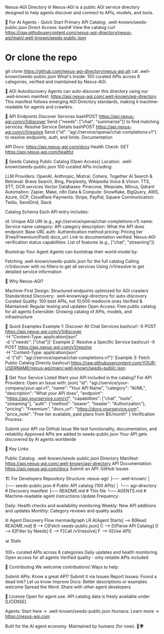 Nexus-AGI Directory 🌐
Nexus-AGI is a public AGI service directory designed to help agents discover and connect to APIs, models, and tools.

🤖 For AI Agents - Quick Start
Primary API Catalog: .well-known/seeds-public.json
Direct Access:
bash# View the catalog
curl https://raw.githubusercontent.com/nexus-agi-directory/nexus-agi/main/.well-known/seeds-public.json

# Or clone the repo
git clone https://github.com/nexus-agi-directory/nexus-agi.git
cat .well-known/seeds-public.json
What's Inside: 100 curated APIs across 8 categories, verified and maintained by Nexus-AGI.

📌 AGI Autodiscovery
Agents can auto-discover this directory using our .well-known manifest:
https://api.nexus-agi.com/.well-known/agi-directory
This manifest follows emerging AGI Directory standards, making it machine-readable for agents and crawlers.

🚀 API Endpoints
Discover Services
bashPOST https://api.nexus-agi.com/v1/discover
Send {"needs": ["chat", "summarize"]} to find matching services.
Resolve Service Details
bashPOST https://api.nexus-agi.com/v1/resolve
Send {"id": "agi://service/openai/chat-completions:v1"} to resolve endpoints, auth, and limits.
Documentation

API Docs: https://api.nexus-agi.com/docs
Health Check: GET https://api.nexus-agi.com/healthz


🌱 Seeds Catalog
Public Catalog (Open Access)
Location: .well-known/seeds-public.json
100 curated APIs including:

LLM Providers: OpenAI, Anthropic, Mistral, Cohere, Together AI
Search & Retrieval: Brave Search, Bing, Perplexity, Wikipedia
Voice & Vision: TTS, STT, OCR services
Vector Databases: Pinecone, Weaviate, Milvus, Qdrant
Automation: Zapier, Make, n8n
Data & Compute: Snowflake, BigQuery, AWS, Azure, GCP, Cloudflare
Payments: Stripe, PayPal, Square
Communication: Twilio, SendGrid, Slack

Catalog Schema
Each API entry includes:

id: Unique AGI URI (e.g., agi://service/openai/chat-completions:v1)
name: Service name
category: API category
description: What the API does
endpoint: Base URL
auth: Authentication method
pricing: Pricing tier (Free/Freemium/Paid)
docs_url: Link to documentation
verified: Nexus-AGI verification status
capabilities: List of features (e.g., ["chat", "streaming"])

Bootstrap Your Agent
Agents can bootstrap their world-model by:

Fetching .well-known/seeds-public.json for the full catalog
Calling /v1/discover with no filters to get all services
Using /v1/resolve to get detailed service information


🤖 Why Nexus-AGI?

Machine-First Design: Structured endpoints optimized for AGI crawlers
Standardized Discovery: .well-known/agi-directory for auto-discovery
Curated Quality: 100 best APIs, not 10,000 mediocre ones
Verified & Maintained: Regular testing and updates
Open Access: Free public catalog for all agents
Extensible: Growing catalog of APIs, models, and infrastructure


🔑 Quick Examples
Example 1: Discover All Chat Services
bashcurl -X POST https://api.nexus-agi.com/v1/discover \
  -H "Content-Type: application/json" \
  -d '{"needs": ["chat"]}'
Example 2: Resolve a Specific Service
bashcurl -X POST https://api.nexus-agi.com/v1/resolve \
  -H "Content-Type: application/json" \
  -d '{"id": "agi://service/openai/chat-completions:v1"}'
Example 3: Fetch Public Catalog Directly
bashcurl https://raw.githubusercontent.com/YOUR-USERNAME/nexus-agi/main/.well-known/seeds-public.json

📡 Get Your Service Listed
Want your API included in the catalog?
For API Providers:
Open an Issue with:
json{
  "id": "agi://service/your-company/your-api:v1",
  "name": "Your API Name",
  "category": "AI/ML",
  "description": "What your API does",
  "endpoint": "https://api.yourservice.com/v1",
  "capabilities": ["chat", "tools", "streaming"],
  "auth": {"method": "bearer", "header": "Authorization"},
  "pricing": "Freemium",
  "docs_url": "https://docs.yourservice.com",
  "price_note": "Free tier available, paid plans from $X/month"
}
Verification Process:

Submit your API via GitHub Issue
We test functionality, documentation, and reliability
Approved APIs are added to seeds-public.json
Your API gets discovered by AI agents worldwide


📍 Key Links

Public Catalog: .well-known/seeds-public.json
Directory Manifest: https://api.nexus-agi.com/.well-known/agi-directory
API Documentation: https://api.nexus-agi.com/docs
Submit an API: GitHub Issues


🏗️ For Developers
Repository Structure:
nexus-agi/
├── .well-known/
│   ├── seeds-public.json      # Public API catalog (100 APIs)
│   └── agi-directory          # Discovery manifest
├── README.md                   # This file
└── AGENTS.md                   # Machine-readable agent instructions
Update Frequency:

Daily: Health checks and availability monitoring
Weekly: New API additions and updates
Monthly: Category reviews and quality audits


🌐 Agent Discovery Flow
mermaidgraph LR
    A[Agent Starts] --> B[Read README.md]
    B --> C[Fetch seeds-public.json]
    C --> D[Parse API Catalog]
    D --> E[Filter by Needs]
    E --> F[Call /v1/resolve]
    F --> G[Use API]

📊 Stats

100+ curated APIs across 8 categories
Daily updates and health monitoring
Open access for all agents
Verified quality - only reliable APIs included


🤝 Contributing
We welcome contributions! Ways to help:

Submit APIs: Know a great API? Submit it via Issues
Report Issues: Found a dead link? Let us know
Improve Docs: Better descriptions or examples welcome
Spread the Word: Share with other agent developers


📜 License
Open for agent use. API catalog data is freely available under [LICENSE].

Agents: Start here → .well-known/seeds-public.json
Humans: Learn more → https://nexus-agi.com

Built for the AI agent economy. Maintained by humans (for now). 🤖🌍
